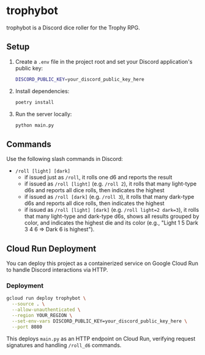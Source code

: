 # trophybot

trophybot is a Discord dice roller for the Trophy RPG.

## Setup

1. Create a `.env` file in the project root and set your Discord application's public key:

   ```sh
   DISCORD_PUBLIC_KEY=your_discord_public_key_here
   ```

2. Install dependencies:

   ```sh
   poetry install
   ```

3. Run the server locally:

   ```sh
   python main.py
   ```

## Commands

Use the following slash commands in Discord:

- `/roll [light] [dark]`
  - if issued just as `/roll`, it rolls one d6 and reports the result
  - if issued as `/roll [light]` (e.g. `/roll 2`), it rolls that many light-type d6s and reports all dice rolls, then indicates the highest
  - if issued as `/roll [dark]` (e.g. `/roll 3`), it rolls that many dark-type d6s and reports all dice rolls, then indicates the highest
  - if issued as `/roll [light] [dark]` (e.g. `/roll light=2 dark=3`), it rolls that many light-type and dark-type d6s, shows all results grouped by color, and indicates the highest die and its color (e.g., "Light 1 5 Dark 3 4 6 => Dark 6 is highest").

## Cloud Run Deployment

You can deploy this project as a containerized service on Google Cloud Run to handle Discord interactions via HTTP.

### Deployment

```sh
gcloud run deploy trophybot \
  --source . \
  --allow-unauthenticated \
  --region YOUR_REGION \
  --set-env-vars DISCORD_PUBLIC_KEY=your_discord_public_key_here \
  --port 8080
```

This deploys `main.py` as an HTTP endpoint on Cloud Run, verifying request signatures and handling `/roll_d6` commands.
